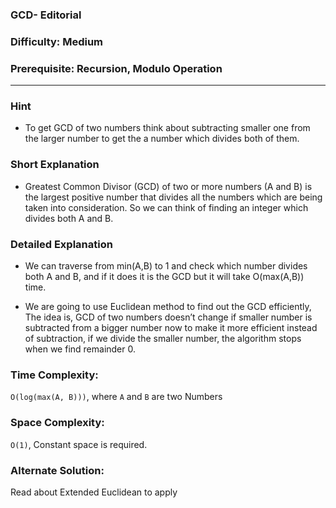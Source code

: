 ### GCD- Editorial

### Difficulty:  Medium

### Prerequisite: Recursion, Modulo Operation
---
### Hint

* To get GCD of two numbers think about subtracting smaller one from the larger number to get the a number which divides both of them.

### Short Explanation

*  Greatest Common Divisor (GCD) of two or more numbers (A and B) is the largest positive number that divides all the numbers which are being taken into consideration. So we can think of finding an integer which divides both A and B.


### Detailed Explanation

* We can traverse from min(A,B) to 1 and check which number divides both A and B, and if it does it is the GCD but it will take O(max(A,B)) time.

* We are going to use Euclidean method to find out the GCD efficiently, The idea is, GCD of two numbers doesn’t change if smaller number is subtracted from a bigger number now to make it more efficient instead of subtraction, if we divide the smaller number, the algorithm stops when we find remainder 0.

### Time Complexity:

` O(log(max(A, B))) `, where `A` and `B` are two Numbers

### Space Complexity:

`O(1)`, Constant space is required.

### Alternate Solution:

Read about Extended Euclidean to apply
